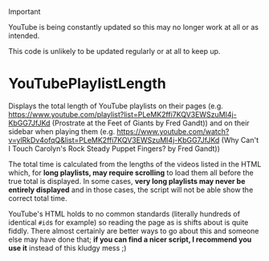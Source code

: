 >[!IMPORTANT]
>YouTube is being constantly updated so this may no longer work at all or as intended.
>
>This code is unlikely to be updated regularly or at all to keep up.

# YouTubePlaylistLength
Displays the total length of YouTube playlists on their pages (e.g. https://www.youtube.com/playlist?list=PLeMK2ffi7KQV3EWSzuMI4j-KbGG7JfJKd (Prostrate at the Feet of Giants by Fred Gandt)) and on their sidebar when playing them (e.g. https://www.youtube.com/watch?v=ylRkDv4ofqQ&list=PLeMK2ffi7KQV3EWSzuMI4j-KbGG7JfJKd (Why Can't I Touch Carolyn's Rock Steady Puppet Fingers? by Fred Gandt))

The total time is calculated from the lengths of the videos listed in the HTML which, for **long playlists, may require scrolling** to load them all before the true total is displayed. In some cases, **very long playlists may never be entirely displayed** and in those cases, the script will not be able show the correct total time.

YouTube's HTML holds to no common standards (literally hundreds of identical `#id`s for example) so reading the page as is shifts about is quite fiddly. There almost certainly are better ways to go about this and someone else may have done that; **if you can find a nicer script, I recommend you use it** instead of this kludgy mess ;)

